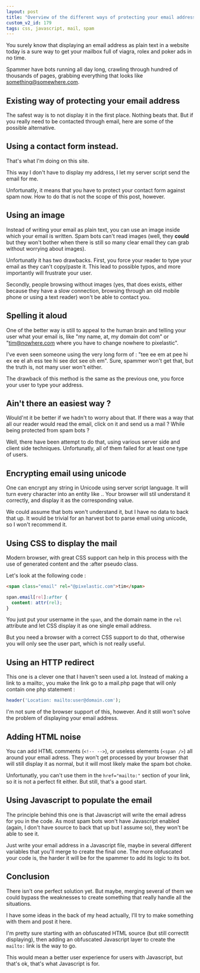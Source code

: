 ```yaml
---
layout: post
title: "Overview of the different ways of protecting your email address"
custom_v2_id: 179
tags: css, javascript, mail, spam
---
```


You surely know that displaying an email address as plain text in a website
today is a sure way to get your mailbox full of viagra, rolex and poker ads in
no time.

Spammer have bots running all day long, crawling through hundred of thousands
of pages, grabbing everything that looks like something@somewhere.com.

## Existing way of protecting your email address

The safest way is to not display it in the first place. Nothing beats that.
But if you really need to be contacted through email, here are some of the
possible alternative.

## Using a contact form instead.

That's what I'm doing on this site.

This way I don't have to display my address, I let my server script send the
email for me.

Unfortunatly, it means that you have to protect your contact form against spam
now. How to do that is not the scope of this post, however.

## Using an image

Instead of writing your email as plain text, you can use an image inside which
your email is written. Spam bots can't read images (well, they **could** but
they won't bother when there is still so many clear email they can grab
without worrying about images).

Unfortunatly it has two drawbacks. First, you force your reader to type your
email as they can't copy/paste it. This lead to possible typos, and more
importantly will frustrate your user.

Secondly, people browsing without images (yes, that does exists, either
because they have a slow connection, browsing through an old mobile phone or
using a text reader) won't be able to contact you.

## Spelling it aloud

One of the better way is still to appeal to the human brain and telling your
user what your email is, like "my name, at, my domain dot com" or
"tim@nowhere.com where you have to change nowhere to pixelastic".

I've even seen someone using the very long form of : "tee ee em at pee hi ex
ee el ah ess tee hi see dot see oh em". Sure, spammer won't get that, but the
truth is, not many user won't either.

The drawback of this method is the same as the previous one, you force your
user to type your address.

## Ain't there an easiest way ?

Would'nt it be better if we hadn't to worry about that. If there was a way
that all our reader would read the email, click on it and send us a mail ?
While being protected from spam bots ?

Well, there have been attempt to do that, using various server side and client
side techniques. Unfortunatly, all of them failed for at least one type of
users.

## Encrypting email using unicode

One can encrypt any string in Unicode using server script language. It will
turn every character into an entity like &#46;. Your browser will stil
understand it correctly, and display it as the corresponding value.

We could assume that bots won't understand it, but I have no data to back that
up. It would be trivial for an harvest bot to parse email using unicode, so I
won't recommend it.

## Using CSS to display the mail

Modern browser, with great CSS support can help in this process with the use
of generated content and the :after pseudo class.

Let's look at the following code :


```html
<span class="email" rel="@pixelastic.com">tim</span>
```

```css
span.email[rel]:after {
  content: attr(rel);
}
```

You just put your username in the `span`, and the domain name in the `rel
`attribute and let CSS display it as one single email address.

But you need a browser with a correct CSS support to do that, otherwise you
will only see the user part, which is not really useful.

## Using an HTTP redirect

This one is a clever one that I haven't seen used a lot. Instead of making a
link to a mailto:, you make the link go to a mail.php page that will only
contain one php statement :


```php
header('Location: mailto:user@domain.com');
```

I'm not sure of the browser support of this, however. And it still won't solve
the problem of displaying your email address.

## Adding HTML noise

You can add HTML comments (`<!-- -->`), or useless elements (`<span />`) all
around your email adress. They won't get processed by your browser that will
still display it as normal, but it will most likely make the spam bot choke.

Unfortunatly, you can't use them in the `href="mailto:"` section of your link,
so it is not a perfect fit either. But still, that's a good start.

## Using Javascript to populate the email

The principle behind this one is that Javascript will write the email adress
for you in the code. As most spam bots won't have Javascript enabled (again, I
don't have source to back that up but I assume so), they won't be able to see
it.

Just write your email address in a Javascript file, maybe in several different
variables that you'll merge to create the final one. The more obfuscated your
code is, the harder it will be for the spammer to add its logic to its bot.

## Conclusion

There isn't one perfect solution yet. But maybe, merging several of them we
could bypass the weaknesses to create something that really handle all the
situations.

I have some ideas in the back of my head actually, I'll try to make something
with them and post it here.

I'm pretty sure starting with an obfuscated HTML source (but still correctlt
displaying), then adding an obfuscated Javascript layer to create the
`mailto:` link is the way to go.

This would mean a better user experience for users with Javascript, but that's
ok, that's what Javascript is for.
